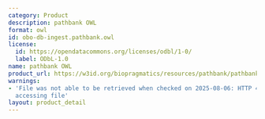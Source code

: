 ```yaml
---
category: Product
description: pathbank OWL
format: owl
id: obo-db-ingest.pathbank.owl
license:
  id: https://opendatacommons.org/licenses/odbl/1-0/
  label: ODbL-1.0
name: pathbank OWL
product_url: https://w3id.org/biopragmatics/resources/pathbank/pathbank.owl
warnings:
- 'File was not able to be retrieved when checked on 2025-08-06: HTTP 404 error when
  accessing file'
layout: product_detail
---
```

